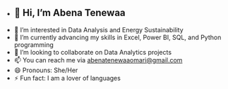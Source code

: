 - ## **👋 Hi, I’m Abena Tenewaa**
- 👀 I’m interested in Data Analysis and Energy Sustainability
- 🌱 I’m currently advancing my skills in Excel, Power BI, SQL, and Python programming
- 💞️ I’m looking to collaborate on Data Analytics projects
- 📫 You can reach me via abenatenewaaomari@gmail.com
- 😄 Pronouns: She/Her
- ⚡ Fun fact: I am a lover of languages


<!---
abenatenewaa/abenatenewaa is a ✨ special ✨ repository because its `README.md` (this file) appears on your GitHub profile.
You can click the Preview link to take a look at your changes.
--->
 
